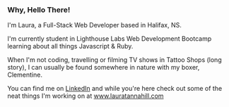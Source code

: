 ### Why, Hello There!

I'm Laura, a Full-Stack Web Developer based in Halifax, NS. 

I'm currently student in Lighthouse Labs Web Development Bootcamp learning about all things Javascript & Ruby. 

When I'm not coding, travelling or filming TV shows in Tattoo Shops (long story), I can usually be found somewhere in nature with my boxer, Clementine.

You can find me on [LinkedIn](https://www.linkedin.com/in/laura-tannahill/) and while you're here check out some of the neat things I'm working on at www.lauratannahill.com
